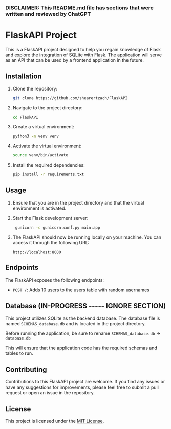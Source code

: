 ### DISCLAIMER: This README.md file has sections that were written and reviewed by ChatGPT

# FlaskAPI Project

This is a FlaskAPI project designed to help you regain knowledge of Flask and explore the integration of SQLite with Flask. The application will serve as an API that can be used by a frontend application in the future.

## Installation

1. Clone the repository:

   ```bash
   git clone https://github.com/shearertzach/FlaskAPI
   ```

2. Navigate to the project directory:

   ```bash
   cd FlaskAPI
   ```

3. Create a virtual environment:

   ```bash
   python3 -m venv venv
   ```

4. Activate the virtual environment:

   ```bash
   source venv/bin/activate
   ```

5. Install the required dependencies:

   ```bash
   pip install -r requirements.txt
   ```

## Usage

1. Ensure that you are in the project directory and that the virtual environment is activated.

2. Start the Flask development server:

   ```bash
    gunicorn -c gunicorn.conf.py main:app
   ```

3. The FlaskAPI should now be running locally on your machine. You can access it through the following URL:

   ```
   http://localhost:8000
   ```

## Endpoints

The FlaskAPI exposes the following endpoints:

- `POST /`: Adds 10 users to the users table with random usernames

## Database (IN-PROGRESS ----- IGNORE SECTION)

This project utilizes SQLite as the backend database. The database file is named `SCHEMAS_database.db` and is located in the project directory.

Before running the application, be sure to rename `SCHEMAS_database.db` -> `database.db`

This will ensure that the application code has the required schemas and tables to run.



## Contributing

Contributions to this FlaskAPI project are welcome. If you find any issues or have any suggestions for improvements, please feel free to submit a pull request or open an issue in the repository.

## License

This project is licensed under the [MIT License](LICENSE).